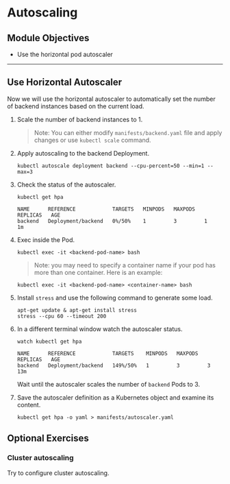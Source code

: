 # Autoscaling 

## Module Objectives

- Use the horizontal pod autoscaler

---

## Use Horizontal Autoscaler

Now we will use the horizontal autoscaler to automatically set the number of backend instances based on the current load.

1. Scale the number of backend instances to 1.

    > Note: You can either modify `manifests/backend.yaml` file and apply changes or use `kubectl scale` command.

1. Apply autoscaling to the backend Deployment.

    ```shell
    kubectl autoscale deployment backend --cpu-percent=50 --min=1 --max=3
    ```

1. Check the status of the autoscaler.

    ```shell
    kubectl get hpa
    ```

    ```
    NAME      REFERENCE            TARGETS   MINPODS   MAXPODS   REPLICAS   AGE
    backend   Deployment/backend   0%/50%    1         3         1          1m
    ```

1. Exec inside the Pod.

    ```shell
    kubectl exec -it <backend-pod-name> bash
    ```
    
    > Note: you may need to specify a container name if your pod has more than one container. Here is an example:
    
    ```shell
    kubectl exec -it <backend-pod-name> <container-name> bash
    ```

1. Install `stress` and use the following command to generate some load.

    ```shell
    apt-get update & apt-get install stress
    stress --cpu 60 --timeout 200
    ```

1. In a different terminal window watch the autoscaler status.

    ```shell
    watch kubectl get hpa
    ```

    ```
    NAME      REFERENCE            TARGETS    MINPODS   MAXPODS   REPLICAS   AGE
    backend   Deployment/backend   149%/50%   1         3         3          13m
    ```

    Wait until the autoscaler scales the number of `backend` Pods to 3.

1. Save the autoscaler definition as a Kubernetes object and examine its content.

    ```shell
    kubectl get hpa -o yaml > manifests/autoscaler.yaml
    ```


## Optional Exercises

###  Cluster autoscaling 

Try to configure cluster autoscaling.
